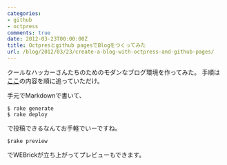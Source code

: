 ```yaml
---
categories:
- github
- octpress
comments: true
date: 2012-03-23T00:00:00Z
title: Octpresとgithub pagesでBlogをつくってみた
url: /blog/2012/03/23/create-a-blog-with-octpress-and-github-pages/
---
```


クールなハッカーさんたちのためのモダンなブログ環境を作ってみた。
手順は [ここ](http://octopress.org/docs/)の内容を順に追っていただけ。

手元でMarkdownで書いて、

```
$ rake generate
$ rake deploy
```

で投稿できるなんてお手軽でいーですね。

```
$rake preview
```

でWEBrickが立ち上がってプレビューもできます。
